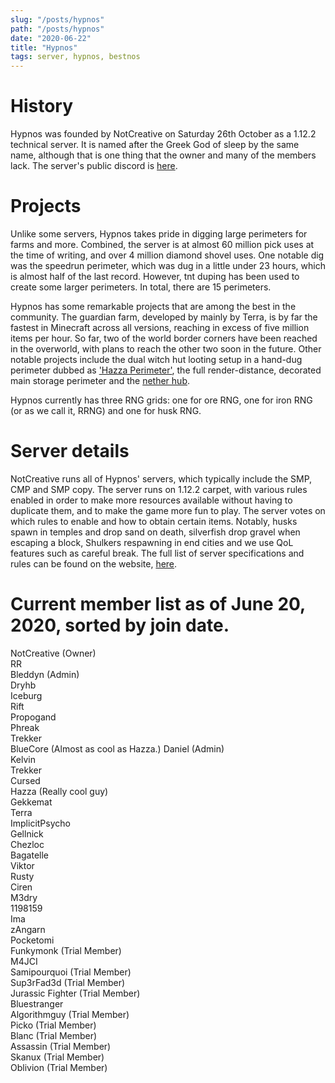 ```yaml
---
slug: "/posts/hypnos"
path: "/posts/hypnos"
date: "2020-06-22"
title: "Hypnos"
tags: server, hypnos, bestnos
---
```


# History
Hypnos was founded by NotCreative on Saturday 26th October as a 1.12.2 technical server. It is named after the Greek God of sleep by the same name, although that is one thing that the owner and many of the members lack. The server's public discord is [here](https://discord.gg/BKadJsM).
# Projects
Unlike some servers, Hypnos takes pride in digging large perimeters for farms and more. Combined, the server is at almost 60 million pick uses at the time of writing, and over 4 million diamond shovel uses. One notable dig was the speedrun perimeter, which was dug in a little under 23 hours, which is almost half of the last record. However, tnt duping has been used to create some larger perimeters. In total, there are 15 perimeters.   

Hypnos has some remarkable projects that are among the best in the community. The guardian farm, developed by mainly by Terra, is by far the fastest in Minecraft across all versions, reaching in excess of five million items per hour. So far, two of the world border corners have been reached in the overworld, with plans to reach the other two soon in the future. Other notable projects include the dual witch hut looting setup in a hand-dug perimeter dubbed as ['Hazza Perimeter'](https://imgur.com/a/1wAGonO), the full render-distance, decorated main storage perimeter and the [nether hub](https://imgur.com/a/2Z8Q3d4).   

Hypnos currently has three RNG grids: one for ore RNG, one for iron RNG (or as we call it, RRNG) and one for husk RNG.
# Server details
NotCreative runs all of Hypnos' servers, which typically include the SMP, CMP and SMP copy. The server runs on 1.12.2 carpet, with various rules enabled in order to make more resources available without having to duplicate them, and to make the game more fun to play.
The server votes on which rules to enable and how to obtain certain items. Notably, husks spawn in temples and drop sand on death, silverfish drop gravel when escaping a block, Shulkers respawning in end cities and we use QoL features such as careful break. The full list of server specifications and rules can be found on the website, [here](https://hypnos.us.to/pages/about.html).
# Current member list as of June 20, 2020, sorted by join date.
NotCreative (Owner)   
RR   
Bleddyn (Admin)   
Dryhb   
Iceburg   
Rift   
Propogand   
Phreak   
Trekker   
BlueCore   (Almost as cool as Hazza.)
Daniel (Admin)   
Kelvin   
Trekker   
Cursed   
Hazza (Really cool guy)   
Gekkemat   
Terra   
ImplicitPsycho   
Gellnick   
Chezloc   
Bagatelle   
Viktor   
Rusty   
Ciren   
M3dry   
1198159   
Ima   
zAngarn   
Pocketomi   
Funkymonk (Trial Member)   
M4JCI   
Samipourquoi (Trial Member)   
Sup3rFad3d (Trial Member)   
Jurassic Fighter (Trial Member)   
Bluestranger      
Algorithmguy (Trial Member)   
Picko (Trial Member)   
Blanc (Trial Member)   
Assassin (Trial Member)   
Skanux (Trial Member)   
Oblivion (Trial Member)
